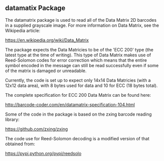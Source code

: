 datamatix Package
-----------------
The datamatrix package is used to read all of the Data Matrix 2D barcodes in a supplied grayscale image. For more information on Data Matrix, see the Wikipedia article:

<https://en.wikipedia.org/wiki/Data_Matrix>

The package expects the Data Matricies to be of the 'ECC 200' type (the latest type at the time of writing). This type of Data Matrix makes use of Reed-Solomon codes for error correction which means that the entire symbol encoded in the message can still be read successfully even if some of the matrix is damaged or unreadable.

Currently, the code is set up to expect only 14x14 Data Matricies (with a 12x12 data area), with 8 bytes used for data and 10 for ECC (18 bytes total).

The complete specification for ECC 200 Data Matrix can be found here:

<http://barcode-coder.com/en/datamatrix-specification-104.html>

Some of the code in the package is based on the zxing barcode reading library:

<https://github.com/zxing/zxing>

The code use for Reed-Solomon decoding is a modified version of that obtained from:

<https://pypi.python.org/pypi/reedsolo>